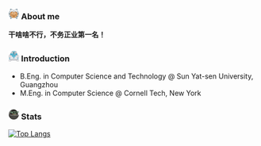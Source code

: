 <!-- ![Header](https://github.com/fulcrum-zou/fulcrum-zou/blob/main/pics/fulcrum.jpeg "Header") -->

<!-- ## Hello there <img src="https://github.com/fulcrum-zou/fulcrum-zou/blob/main/pics/bluelightsaber.png" width=22px> -->

### <img src="https://github.com/fulcrum-zou/fulcrum-zou/blob/main/pics/ahsoka.png" width=22px> About me
**干啥啥不行，不务正业第一名！**
<!-- 
- A Star Wars fan.
- A code lover.
- A student majoring in Computer Science.
- A senior at Sun Yat-sen University.
- To be continued... -->

### <img src="https://github.com/fulcrum-zou/fulcrum-zou/blob/main/pics/r2d2.png" width=22px> Introduction
<!-- ### <img src="https://github.com/fulcrum-zou/fulcrum-zou/blob/main/pics/clone_trooper.png" width=20px> Introduction -->
- B.Eng. in Computer Science and Technology @ Sun Yat-sen University, Guangzhou
- M.Eng. in Computer Science @ Cornell Tech, New York
<!-- - I study in Sun Yat-sen University, Guangdong, China.
- I major in Computer Science and minor in English.
- I like NLP, and a little bit of everything.
- If you love Star Wars and coding, do not hesitate to contact me! -->

<!-- ### <img src="https://github.com/fulcrum-zou/fulcrum-zou/blob/main/pics/r2d2.png" width=22px> How to reach me

- Mail: yz2664@cornell.edu -->

### <img src="https://github.com/fulcrum-zou/fulcrum-zou/blob/main/pics/baby-yoda.gif" width=22px> Stats

[![Top Langs](https://github-readme-stats.vercel.app/api/top-langs/?username=fulcrum-zou)](https://github.com/anuraghazra/github-readme-stats)
